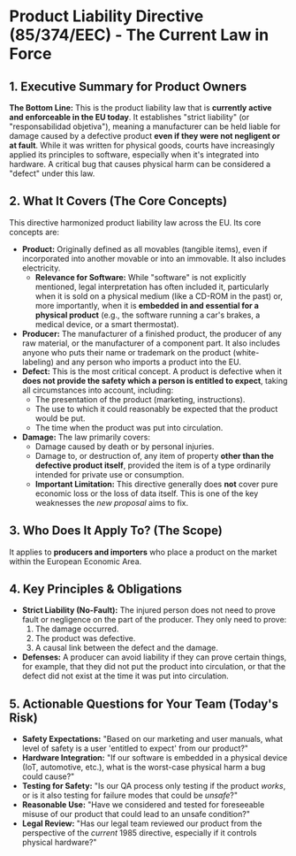 # Product Liability Directive (85/374/EEC) - The Current Law in Force

## 1. Executive Summary for Product Owners

**The Bottom Line:** This is the product liability law that is **currently active and enforceable in the EU today**. It establishes "strict liability" (or "responsabilidad objetiva"), meaning a manufacturer can be held liable for damage caused by a defective product **even if they were not negligent or at fault**. While it was written for physical goods, courts have increasingly applied its principles to software, especially when it's integrated into hardware. A critical bug that causes physical harm can be considered a "defect" under this law.

## 2. What It Covers (The Core Concepts)

This directive harmonized product liability law across the EU. Its core concepts are:

*   **Product:** Originally defined as all movables (tangible items), even if incorporated into another movable or into an immovable. It also includes electricity.
    *   **Relevance for Software:** While "software" is not explicitly mentioned, legal interpretation has often included it, particularly when it is sold on a physical medium (like a CD-ROM in the past) or, more importantly, when it is **embedded in and essential for a physical product** (e.g., the software running a car's brakes, a medical device, or a smart thermostat).
*   **Producer:** The manufacturer of a finished product, the producer of any raw material, or the manufacturer of a component part. It also includes anyone who puts their name or trademark on the product (white-labeling) and any person who imports a product into the EU.
*   **Defect:** This is the most critical concept. A product is defective when it **does not provide the safety which a person is entitled to expect**, taking all circumstances into account, including:
    *   The presentation of the product (marketing, instructions).
    *   The use to which it could reasonably be expected that the product would be put.
    *   The time when the product was put into circulation.
*   **Damage:** The law primarily covers:
    *   Damage caused by death or by personal injuries.
    *   Damage to, or destruction of, any item of property **other than the defective product itself**, provided the item is of a type ordinarily intended for private use or consumption.
    *   **Important Limitation:** This directive generally does **not** cover pure economic loss or the loss of data itself. This is one of the key weaknesses the *new proposal* aims to fix.

## 3. Who Does It Apply To? (The Scope)

It applies to **producers and importers** who place a product on the market within the European Economic Area.

## 4. Key Principles & Obligations

*   **Strict Liability (No-Fault):** The injured person does not need to prove fault or negligence on the part of the producer. They only need to prove:
    1.  The damage occurred.
    2.  The product was defective.
    3.  A causal link between the defect and the damage.
*   **Defenses:** A producer can avoid liability if they can prove certain things, for example, that they did not put the product into circulation, or that the defect did not exist at the time it was put into circulation.

## 5. Actionable Questions for Your Team (Today's Risk)

*   **Safety Expectations:** "Based on our marketing and user manuals, what level of safety is a user 'entitled to expect' from our product?"
*   **Hardware Integration:** "If our software is embedded in a physical device (IoT, automotive, etc.), what is the worst-case physical harm a bug could cause?"
*   **Testing for Safety:** "Is our QA process only testing if the product *works*, or is it also testing for failure modes that could be *unsafe*?"
*   **Reasonable Use:** "Have we considered and tested for foreseeable misuse of our product that could lead to an unsafe condition?"
*   **Legal Review:** "Has our legal team reviewed our product from the perspective of the *current* 1985 directive, especially if it controls physical hardware?"